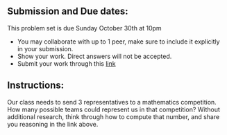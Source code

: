## Submission and Due dates:

This problem set is due Sunday October 30th at 10pm

- You may collaborate with up to 1 peer, make sure to include it explicitly in your submission.
- Show your work. Direct answers will not be accepted.
- Submit your work through this [link](tbd)

## Instructions:

Our class needs to send 3 representatives to a mathematics competition. How many possible teams could represent us in that competition? Without additional research, think through how to compute that number, and share you reasoning in the link above.
